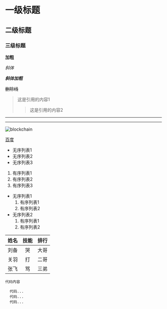 # 一级标题
## 二级标题
### 三级标题

**加粗**

*斜体*

***斜体加粗***

~~删除线~~


>这是引用的内容1
>>这是引用的内容2

---
***


![blockchain](https://ss0.bdstatic.com/70cFvHSh_Q1YnxGkpoWK1HF6hhy/it/u=702257389,1274025419&fm=27&gp=0.jpg "区块链")

[百度](http://baidu.com)


* 无序列表1
* 无序列表2
* 无序列表3

1. 有序列表1
2. 有序列表2
3. 有序列表3

* 无序列表1
   1. 有序列表1
   2. 有序列表2
* 无序列表2
   1. 有序列表1
   2. 有序列表2



姓名|技能|排行
--|:--:|--:
刘备|哭|大哥
关羽|打|二哥
张飞|骂|三弟

`代码内容`



```
  代码...
  代码...
  代码...
```






